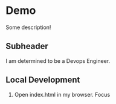 # Demo

Some description!

## Subheader

I am determined to be a Devops Engineer.

## Local Development

1. Open index.html in my browser.
Focus
